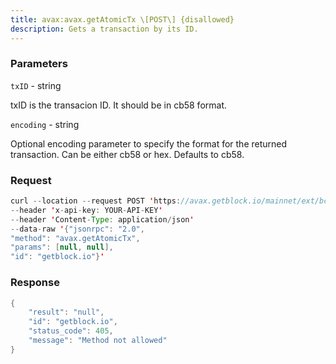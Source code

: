 ```yaml
---
title: avax:avax.getAtomicTx \[POST\] {disallowed}
description: Gets a transaction by its ID.
---
```


### Parameters


`txID` - string

txID is the transacion ID. It should be in cb58 format.

`encoding` - string

Optional encoding parameter to specify the format for the returned
transaction. Can be either cb58 or hex. Defaults to cb58.

### Request

``` java
curl --location --request POST 'https://avax.getblock.io/mainnet/ext/bc/C/rpc' 
--header 'x-api-key: YOUR-API-KEY' 
--header 'Content-Type: application/json' 
--data-raw '{"jsonrpc": "2.0",
"method": "avax.getAtomicTx",
"params": [null, null],
"id": "getblock.io"}'
```

###  Response

``` java
{
    "result": "null",
    "id": "getblock.io",
    "status_code": 405,
    "message": "Method not allowed"
}
```


